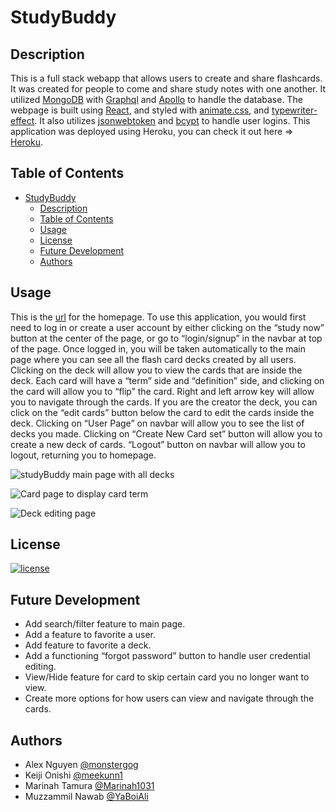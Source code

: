 # StudyBuddy

## Description

This is a full stack webapp that allows users to create and share flashcards. It was created for people to come and share study notes with one another. It utilized [MongoDB](https://www.mongodb.com/) with [Graphql](https://graphql.org/) and [Apollo](https://www.apollographql.com/docs/) to handle the database. The webpage is built using [React](https://react.dev/), and styled with [animate.css](https://animate.style/), and [typewriter-effect](https://www.npmjs.com/package/typewriter-effect). It also utilizes [jsonwebtoken](https://jwt.io/) and [bcypt](https://bcrypt.online/) to handle user logins. This application was deployed using Heroku, you can check it out here => [Heroku]([https://www.heroku.com/platform](https://study-buddy-p3-0d14fa2a37d6.herokuapp.com/)).

## Table of Contents

- [StudyBuddy](#studybuddy)
  - [Description](#description)
  - [Table of Contents](#table-of-contents)
  - [Usage](#usage)
  - [License](#license)
  - [Future Development](#future-development)
  - [Authors](#authors)

## Usage

This is the [url]([https://github.com/Marinah1031/StudyBuddy](https://study-buddy-p3-0d14fa2a37d6.herokuapp.com/)) for the homepage. To use this application, you would first need to log in or create a user account by either clicking on the “study now” button at the center of the page, or go to “login/signup” in the navbar at top of the page. Once logged in, you will be taken automatically to the main page where you can see all the flash card decks created by all users. Clicking on the deck will allow you to view the cards that are inside the deck. Each card will have a “term” side and “definition” side, and clicking on the card will allow you to “flip” the card. Right and left arrow key will allow you to navigate through the cards. If you are the creator the deck, you can click on the “edit cards” button below the card to edit the cards inside the deck.
Clicking on “User Page” on navbar will allow you to see the list of decks you made. Clicking on “Create New Card set” button will allow you to create a new deck of cards.
“Logout” button on navbar will allow you to logout, returning you to homepage.

![studyBuddy main page with all decks](https://github.com/Marinah1031/StudyBuddy/assets/126653060/096ad632-eaec-4463-8565-b113cf4c2b25)

![Card page to display card term](https://github.com/Marinah1031/StudyBuddy/assets/126653060/f461f307-7746-4315-8be5-fa2954c49e0b)

![Deck editing page](https://github.com/Marinah1031/StudyBuddy/assets/126653060/1d0510cd-e210-46fe-ac34-4efb51821bbf)


## License
  
[![license](https://img.shields.io/badge/License-MIT-green)](https://choosealicense.com/licenses/mit/)

## Future Development

- Add search/filter feature to main page.
- Add a feature to favorite a user.
- Add feature to favorite a deck.
- Add a functioning “forgot password” button to handle user credential editing.
- View/Hide feature for card to skip certain card you no longer want to view.
- Create more options for how users can view and navigate through the cards.


## Authors

- Alex Nguyen [@monstergog](https://github.com/monstergog)
- Keiji Onishi [@meekunn1](https://github.com/meekunn1)
- Marinah Tamura [@Marinah1031](https://github.com/Marinah1031)
- Muzzammil Nawab [@YaBoiAli](https://github.com/YaBoiAli)
